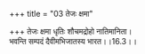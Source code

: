 +++
title = "03 तेजः क्षमा"

+++
तेजः क्षमा धृतिः शौचमद्रोहो नातिमानिता।  
भवन्ति सम्पदं दैवीमभिजातस्य भारत।।16.3।।